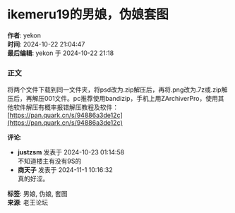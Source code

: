 # ikemeru19的男娘，伪娘套图

**作者**: yekon  
**时间**: 2024-10-22 21:04:47  
**最后编辑**: yekon 于 2024-10-22 21:18  

### 正文

将两个文件下载到同一文件夹，将psd改为.zip解压后，再将.png改为.7z或.zip解压后，再解压001文件。pc推荐使用bandizip，手机上用ZArchiverPro，使用其他软件解压有概率报错解压教程及软件：[https://pan.quark.cn/s/94886a3de12c](https://pan.quark.cn/s/94886a3de12c)

**评论**:  
- **justzsm** 发表于 2024-10-23 01:14:58  
  不知道楼主有没有9S的  
- **商天子** 发表于 2024-11-1 10:16:32  
  真的好涩。  

**标签**: 男娘, 伪娘, 套图  
**来源**: 老王论坛